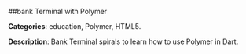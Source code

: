 
##bank Terminal with Polymer

**Categories**: education, Polymer, HTML5.

**Description**: Bank Terminal spirals to learn how to use Polymer in Dart.




